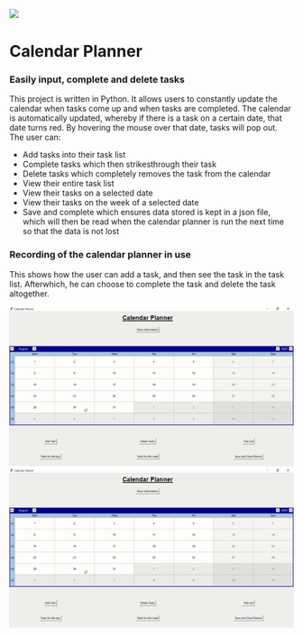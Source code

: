 ![](https://github.com/HJH-08/calendar-planner/blob/main/%F0%9F%93%86_Calendar_Planner.png)

# Calendar Planner

### Easily input, complete and delete tasks

This project is written in Python. It allows users to constantly update the calendar when tasks 
come up and when tasks are completed. The calendar is automatically updated, whereby if there is a task on a certain date, that date turns red. By hovering the mouse over that date, tasks will pop out.
The user can:

* Add tasks into their task list
* Complete tasks which then strikesthrough their task
* Delete tasks which completely removes the task from the calendar
* View their entire task list
* View their tasks on a selected date
* View their tasks on the week of a selected date
* Save and complete which ensures data stored is kept in a json file, which will then be read when the calendar planner is run the next time so that the data is not lost

### Recording of the calendar planner in use

This shows how the user can add a task, and then see the task in the task list. Afterwhich, he can choose to complete the task and delete the task altogether.

![](https://github.com/HJH-08/calendar-planner/blob/main/Calendar%20Planner%20recording.gif)
<img src="https://github.com/HJH-08/calendar-planner/blob/main/Calendar%20Planner%20recording.gif" alt="Recording of calendar planner" width="1000" href=''/>


